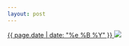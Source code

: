 ```yaml
---
layout: post
---
```


<p>
  <a href="/496">
    <time>{{ page.date | date: "%e %B %Y" }}</time>
    <img src="https://s3.amazonaws.com/life.aaronjgreenberg.com/496.jpg">
  </a>
  
</p>
